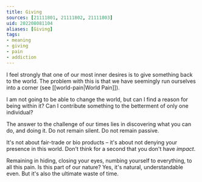 ```yaml
---
title: Giving
sources: [21111801, 21111802, 21111803]
uid: 202208081104
aliases: [Giving]
tags: 
- meaning
- giving
- pain
- addiction 
---
```


I feel strongly that one of our most inner desires is to give something back to the world. The problem with this is that we have seemingly run ourselves into a corner (see [[world-pain|World Pain]]).

I am not going to be able to change the world, but can I find a reason for being within it? Can I contribute something to the betterment of only one individual?

The answer to the challenge of our times lies in discovering what you can do, and doing it. Do not remain silent. Do not remain passive.

It's not about fair-trade or bio products – it's about not denying your presence in this world. Don't think for a second that you don't have *impact*.

Remaining in hiding, closing your eyes, numbing yourself to everything, to all this pain. Is this part of our nature? Yes, it's natural, understandable even. But it's also the ultimate waste of time.
